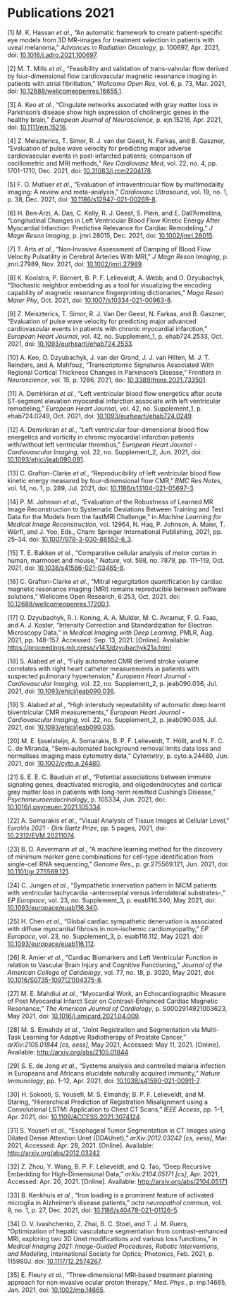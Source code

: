 # Publications 2021

<span class="csl-left-margin">\[1\]
</span><span class="csl-right-inline">M. K. Hassan *et al.*, “An
automatic framework to create patient-specific eye models from 3D
MR-images for treatment selection in patients with uveal melanoma,”
*Advances in Radiation Oncology*, p. 100697, Apr. 2021, doi:
[10.1016/j.adro.2021.100697](https://doi.org/10.1016/j.adro.2021.100697).</span>

<span class="csl-left-margin">\[2\]
</span><span class="csl-right-inline">M. T. Mills *et al.*, “Feasibility
and validation of trans-valvular flow derived by four-dimensional flow
cardiovascular magnetic resonance imaging in patients with atrial
fibrillation,” *Wellcome Open Res*, vol. 6, p. 73, Mar. 2021, doi:
[10.12688/wellcomeopenres.16655.1](https://doi.org/10.12688/wellcomeopenres.16655.1).</span>

<span class="csl-left-margin">\[3\]
</span><span class="csl-right-inline">A. Keo *et al.*, “Cingulate
networks associated with gray matter loss in Parkinson’s disease show
high expression of cholinergic genes in the healthy brain,” *European
Journal of Neuroscience*, p. ejn.15216, Apr. 2021, doi:
[10.1111/ejn.15216](https://doi.org/10.1111/ejn.15216).</span>

<span class="csl-left-margin">\[4\]
</span><span class="csl-right-inline">Z. Meiszterics, T. Simor, R. J.
van der Geest, N. Farkas, and B. Gaszner, “Evaluation of pulse wave
velocity for predicting major adverse cardiovascular events in
post-infarcted patients; comparison of oscillometric and MRI methods,”
*Rev Cardiovasc Med*, vol. 22, no. 4, pp. 1701–1710, Dec. 2021, doi:
[10.31083/j.rcm2204178](https://doi.org/10.31083/j.rcm2204178).</span>

<span class="csl-left-margin">\[5\]
</span><span class="csl-right-inline">F. O. Mutluer *et al.*,
“Evaluation of intraventricular flow by multimodality imaging: A review
and meta-analysis,” *Cardiovasc Ultrasound*, vol. 19, no. 1, p. 38, Dec.
2021, doi:
[10.1186/s12947-021-00269-8](https://doi.org/10.1186/s12947-021-00269-8).</span>

<span class="csl-left-margin">\[6\]
</span><span class="csl-right-inline">H. Ben‐Arzi, A. Das, C. Kelly, R.
J. Geest, S. Plein, and E. Dall’Armellina, “Longitudinal Changes in Left
Ventricular Blood Flow Kinetic Energy After Myocardial Infarction:
Predictive Relevance for Cardiac Remodeling,” *J Magn Reson Imaging*, p.
jmri.28015, Dec. 2021, doi:
[10.1002/jmri.28015](https://doi.org/10.1002/jmri.28015).</span>

<span class="csl-left-margin">\[7\]
</span><span class="csl-right-inline">T. Arts *et al.*, “Non‐Invasive
Assessment of Damping of Blood Flow Velocity Pulsatility in Cerebral
Arteries With MRI,” *J Magn Reson Imaging*, p. jmri.27989, Nov. 2021,
doi: [10.1002/jmri.27989](https://doi.org/10.1002/jmri.27989).</span>

<span class="csl-left-margin">\[8\]
</span><span class="csl-right-inline">K. Koolstra, P. Börnert, B. P. F.
Lelieveldt, A. Webb, and O. Dzyubachyk, “Stochastic neighbor embedding
as a tool for visualizing the encoding capability of magnetic resonance
fingerprinting dictionaries,” *Magn Reson Mater Phy*, Oct. 2021, doi:
[10.1007/s10334-021-00963-8](https://doi.org/10.1007/s10334-021-00963-8).</span>

<span class="csl-left-margin">\[9\]
</span><span class="csl-right-inline">Z. Meiszterics, T. Simor, R. J.
Van Der Geest, N. Farkas, and B. Gaszner, “Evaluation of pulse wave
velocity for predicting major advanced cardiovascular events in patients
with chronic myocardial infarction,” *European Heart Journal*, vol. 42,
no. Supplement\_1, p. ehab724.2533, Oct. 2021, doi:
[10.1093/eurheartj/ehab724.2533](https://doi.org/10.1093/eurheartj/ehab724.2533).</span>

<span class="csl-left-margin">\[10\]
</span><span class="csl-right-inline">A. Keo, O. Dzyubachyk, J. van der
Grond, J. J. van Hilten, M. J. T. Reinders, and A. Mahfouz,
“Transcriptomic Signatures Associated With Regional Cortical Thickness
Changes in Parkinson’s Disease,” *Frontiers in Neuroscience*, vol. 15,
p. 1286, 2021, doi:
[10.3389/fnins.2021.733501](https://doi.org/10.3389/fnins.2021.733501).</span>

<span class="csl-left-margin">\[11\]
</span><span class="csl-right-inline">A. Demirkiran *et al.*, “Left
ventricular blood flow energetics after acute ST-segment elevation
myocardial infarction associate with left ventricular remodeling,”
*European Heart Journal*, vol. 42, no. Supplement\_1, p. ehab724.0249,
Oct. 2021, doi:
[10.1093/eurheartj/ehab724.0249](https://doi.org/10.1093/eurheartj/ehab724.0249).</span>

<span class="csl-left-margin">\[12\]
</span><span class="csl-right-inline">A. Demirkiran *et al.*, “Left
ventricular four-dimensional blood flow energetics and vorticity in
chronic myocardial infarction patients with/without left ventricular
thrombus,” *European Heart Journal - Cardiovascular Imaging*, vol. 22,
no. Supplement\_2, Jun. 2021, doi:
[10.1093/ehjci/jeab090.091](https://doi.org/10.1093/ehjci/jeab090.091).</span>

<span class="csl-left-margin">\[13\]
</span><span class="csl-right-inline">C. Grafton-Clarke *et al.*,
“Reproducibility of left ventricular blood flow kinetic energy measured
by four-dimensional flow CMR,” *BMC Res Notes*, vol. 14, no. 1, p. 289,
Jul. 2021, doi:
[10.1186/s13104-021-05697-3](https://doi.org/10.1186/s13104-021-05697-3).</span>

<span class="csl-left-margin">\[14\]
</span><span class="csl-right-inline">P. M. Johnson *et al.*,
“Evaluation of the Robustness of Learned MR Image Reconstruction to
Systematic Deviations Between Training and Test Data for the Models from
the <span class="nocase">fastMRI</span> Challenge,” in *Machine Learning
for Medical Image Reconstruction*, vol. 12964, N. Haq, P. Johnson, A.
Maier, T. Würfl, and J. Yoo, Eds., Cham: Springer International
Publishing, 2021, pp. 25–34. doi:
[10.1007/978-3-030-88552-6\_3](https://doi.org/10.1007/978-3-030-88552-6_3).</span>

<span class="csl-left-margin">\[15\]
</span><span class="csl-right-inline">T. E. Bakken *et al.*,
“Comparative cellular analysis of motor cortex in human, marmoset and
mouse,” *Nature*, vol. 598, no. 7879, pp. 111–119, Oct. 2021, doi:
[10.1038/s41586-021-03465-8](https://doi.org/10.1038/s41586-021-03465-8).</span>

<span class="csl-left-margin">\[16\]
</span><span class="csl-right-inline">C. Grafton-Clarke *et al.*,
“Mitral regurgitation quantification by cardiac magnetic resonance
imaging (MRI) remains reproducible between software solutions,” Wellcome
Open Research, 6:253, Oct. 2021. doi:
[10.12688/wellcomeopenres.17200.1](https://doi.org/10.12688/wellcomeopenres.17200.1).</span>

<span class="csl-left-margin">\[17\]
</span><span class="csl-right-inline">O. Dzyubachyk, R. I. Koning, A. A.
Mulder, M. C. Avramut, F. G. Faas, and A. J. Koster, “Intensity
Correction and Standardization for Electron Microscopy Data,” in
*Medical Imaging with Deep Learning*, PMLR, Aug. 2021, pp. 148–157.
Accessed: Sep. 13, 2021. \[Online\]. Available:
<https://proceedings.mlr.press/v143/dzyubachyk21a.html></span>

<span class="csl-left-margin">\[18\]
</span><span class="csl-right-inline">S. Alabed *et al.*, “Fully
automated CMR derived stroke volume correlates with right heart catheter
measurements in patients with suspected pulmonary hypertension,”
*European Heart Journal - Cardiovascular Imaging*, vol. 22, no.
Supplement\_2, p. jeab090.036, Jul. 2021, doi:
[10.1093/ehjci/jeab090.036](https://doi.org/10.1093/ehjci/jeab090.036).</span>

<span class="csl-left-margin">\[19\]
</span><span class="csl-right-inline">S. Alabed *et al.*, “High
interstudy repeatability of automatic deep learnt biventricular CMR
measurements,” *European Heart Journal - Cardiovascular Imaging*, vol.
22, no. Supplement\_2, p. jeab090.035, Jul. 2021, doi:
[10.1093/ehjci/jeab090.035](https://doi.org/10.1093/ehjci/jeab090.035).</span>

<span class="csl-left-margin">\[20\]
</span><span class="csl-right-inline">M. E. Ijsselsteijn, A. Somarakis,
B. P. F. Lelieveldt, T. Höllt, and N. F. C. C. de Miranda,
“Semi‐automated background removal limits data loss and normalises
imaging mass cytometry data,” *Cytometry*, p. cyto.a.24480, Jun. 2021,
doi:
[10.1002/cyto.a.24480](https://doi.org/10.1002/cyto.a.24480).</span>

<span class="csl-left-margin">\[21\]
</span><span class="csl-right-inline">S. E. E. C. Bauduin *et al.*,
“Potential associations between immune signaling genes, deactivated
microglia, and oligodendrocytes and cortical grey matter loss in
patients with long-term remitted Cushing’s Disease,”
*Psychoneuroendocrinology*, p. 105334, Jun. 2021, doi:
[10.1016/j.psyneuen.2021.105334](https://doi.org/10.1016/j.psyneuen.2021.105334).</span>

<span class="csl-left-margin">\[22\]
</span><span class="csl-right-inline">A. Somarakis *et al.*, “Visual
Analysis of Tissue Images at Cellular Level,” *EuroVis 2021 - Dirk Bartz
Prize*, pp. 5 pages, 2021, doi:
[10.2312/EVM.20211074](https://doi.org/10.2312/EVM.20211074).</span>

<span class="csl-left-margin">\[23\]
</span><span class="csl-right-inline">B. D. Aevermann *et al.*, “A
machine learning method for the discovery of minimum marker gene
combinations for cell-type identification from single-cell RNA
sequencing,” *Genome Res.*, p. gr.275569.121, Jun. 2021, doi:
[10.1101/gr.275569.121](https://doi.org/10.1101/gr.275569.121).</span>

<span class="csl-left-margin">\[24\]
</span><span class="csl-right-inline">C. Jungen *et al.*, “Sympathetic
innervation pattern in NICM patients with ventricular tachycardia
-anteroseptal versus inferolateral substrates-,” *EP Europace*, vol. 23,
no. Supplement\_3, p. euab116.340, May 2021, doi:
[10.1093/europace/euab116.340](https://doi.org/10.1093/europace/euab116.340).</span>

<span class="csl-left-margin">\[25\]
</span><span class="csl-right-inline">H. Chen *et al.*, “Global cardiac
sympathetic denervation is associated with diffuse myocardial fibrosis
in non-ischemic cardiomyopathy,” *EP Europace*, vol. 23, no.
Supplement\_3, p. euab116.112, May 2021, doi:
[10.1093/europace/euab116.112](https://doi.org/10.1093/europace/euab116.112).</span>

<span class="csl-left-margin">\[26\]
</span><span class="csl-right-inline">R. Amier *et al.*, “Cardiac
Biomarkers and Left Ventricular Function in relation to Vascular Brain
Injury and Cognitive Functioning,” *Journal of the American College of
Cardiology*, vol. 77, no. 18, p. 3020, May 2021, doi:
[10.1016/S0735-1097(21)04375-8](https://doi.org/10.1016/S0735-1097(21)04375-8).</span>

<span class="csl-left-margin">\[27\]
</span><span class="csl-right-inline">M. E. Mahdiui *et al.*,
“Myocardial Work, an Echocardiographic Measure of Post Myocardial
Infarct Scar on Contrast-Enhanced Cardiac Magnetic Resonance,” *The
American Journal of Cardiology*, p. S0002914921003623, May 2021, doi:
[10.1016/j.amjcard.2021.04.009](https://doi.org/10.1016/j.amjcard.2021.04.009).</span>

<span class="csl-left-margin">\[28\]
</span><span class="csl-right-inline">M. S. Elmahdy *et al.*, “Joint
Registration and Segmentation via Multi-Task Learning for Adaptive
Radiotherapy of Prostate Cancer,” *arXiv:2105.01844 \[cs, eess\]*, May
2021, Accessed: May 11, 2021. \[Online\]. Available:
<http://arxiv.org/abs/2105.01844></span>

<span class="csl-left-margin">\[29\]
</span><span class="csl-right-inline">S. E. de Jong *et al.*, “Systems
analysis and controlled malaria infection in Europeans and Africans
elucidate naturally acquired immunity,” *Nature Immunology*, pp. 1–12,
Apr. 2021, doi:
[10.1038/s41590-021-00911-7](https://doi.org/10.1038/s41590-021-00911-7).</span>

<span class="csl-left-margin">\[30\]
</span><span class="csl-right-inline">H. Sokooti, S. Yousefi, M. S.
Elmahdy, B. P. F. Lelieveldt, and M. Staring, “Hierarchical Prediction
of Registration Misalignment using a Convolutional LSTM: Application to
Chest CT Scans,” *IEEE Access*, pp. 1–1, Apr. 2021, doi:
[10.1109/ACCESS.2021.3074124](https://doi.org/10.1109/ACCESS.2021.3074124).</span>

<span class="csl-left-margin">\[31\]
</span><span class="csl-right-inline">S. Yousefi *et al.*, “Esophageal
Tumor Segmentation in CT Images using Dilated Dense Attention Unet
(DDAUnet),” *arXiv:2012.03242 \[cs, eess\]*, Mar. 2021, Accessed: Apr.
28, 2021. \[Online\]. Available:
<http://arxiv.org/abs/2012.03242></span>

<span class="csl-left-margin">\[32\]
</span><span class="csl-right-inline">Z. Zhou, Y. Wang, B. P. F.
Lelieveldt, and Q. Tao, “Deep Recursive Embedding for High-Dimensional
Data,” *arXiv:2104.05171 \[cs\]*, Apr. 2021, Accessed: Apr. 20, 2021.
\[Online\]. Available: <http://arxiv.org/abs/2104.05171></span>

<span class="csl-left-margin">\[33\]
</span><span class="csl-right-inline">B. Kenkhuis *et al.*, “Iron
loading is a prominent feature of activated microglia in Alzheimer’s
disease patients,” *acta neuropathol commun*, vol. 9, no. 1, p. 27, Dec.
2021, doi:
[10.1186/s40478-021-01126-5](https://doi.org/10.1186/s40478-021-01126-5).</span>

<span class="csl-left-margin">\[34\]
</span><span class="csl-right-inline">O. V. Ivashchenko, Z. Zhai, B. C.
Stoel, and T. J. M. Ruers, “Optimization of hepatic vasculature
segmentation from contrast-enhanced MRI, exploring two 3D Unet
modifications and various loss functions,” in *Medical Imaging 2021:
Image-Guided Procedures, Robotic Interventions, and Modeling*,
International Society for Optics; Photonics, Feb. 2021, p. 115980J. doi:
[10.1117/12.2574267](https://doi.org/10.1117/12.2574267).</span>

<span class="csl-left-margin">\[35\]
</span><span class="csl-right-inline">E. Fleury *et al.*,
“Three‐dimensional MRI‐based treatment planning approach for
non‐invasive ocular proton therapy,” *Med. Phys.*, p. mp.14665, Jan.
2021, doi: [10.1002/mp.14665](https://doi.org/10.1002/mp.14665).</span>

